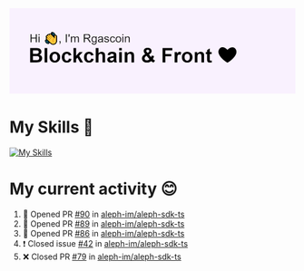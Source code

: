 <!--
**Rgascoin/Rgascoin** is a ✨ _special_ ✨ repository because its `README.md` (this file) appears on your GitHub profile.
-->

![image info](./header.png)


# My Skills 🌟

[![My Skills](https://skillicons.dev/icons?i=solidity,nextjs,tailwind,react,nodejs,ts,docker,jest,py,postgres,git,bash,cpp)](https://skillicons.dev)


# My current activity 😊

<!--START_SECTION:activity-->
1. 💪 Opened PR [#90](https://github.com/aleph-im/aleph-sdk-ts/pull/90) in [aleph-im/aleph-sdk-ts](https://github.com/aleph-im/aleph-sdk-ts)
2. 💪 Opened PR [#89](https://github.com/aleph-im/aleph-sdk-ts/pull/89) in [aleph-im/aleph-sdk-ts](https://github.com/aleph-im/aleph-sdk-ts)
3. 💪 Opened PR [#86](https://github.com/aleph-im/aleph-sdk-ts/pull/86) in [aleph-im/aleph-sdk-ts](https://github.com/aleph-im/aleph-sdk-ts)
4. ❗️ Closed issue [#42](https://github.com/aleph-im/aleph-sdk-ts/issues/42) in [aleph-im/aleph-sdk-ts](https://github.com/aleph-im/aleph-sdk-ts)
5. ❌ Closed PR [#79](https://github.com/aleph-im/aleph-sdk-ts/pull/79) in [aleph-im/aleph-sdk-ts](https://github.com/aleph-im/aleph-sdk-ts)
<!--END_SECTION:activity-->

